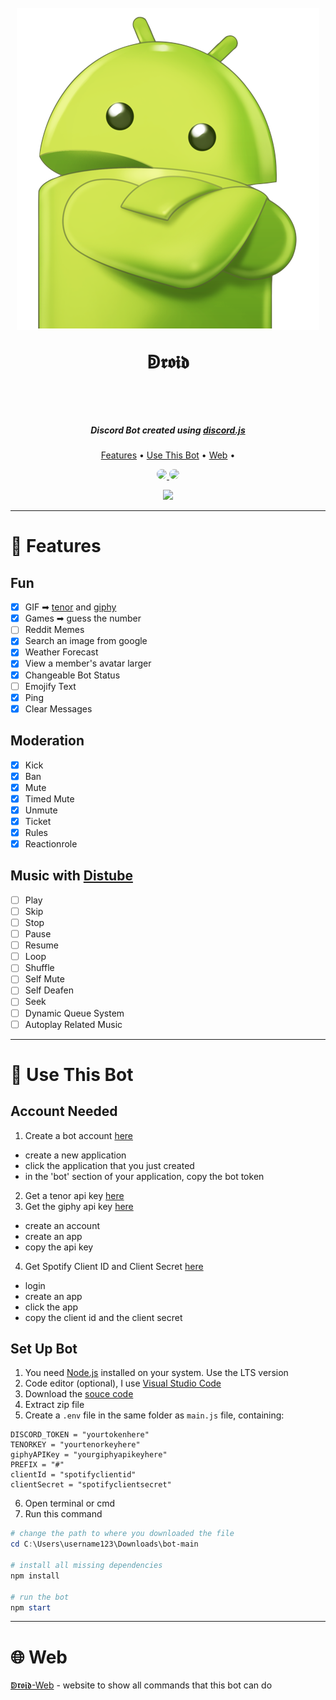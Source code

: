 <h1 align="center">
  <br>
  
  <a href="https://android-discordbot.github.io/web/">
    <img
      src="./assets/android2_removed_cropped.png"
      style="border-radius: 0%"
    >
  </a>

  <br>

  ↁ𝖗𝖔𝖎𝖉

  <br>
</h1>

<h5 align="center">
  Discord Bot created using <a href="https://discord.js.org/">discord.js</a>
</h5>

<p align="center">
  <a href="#features">Features</a> •
  <a href="#use-this-bot">Use This Bot</a> •
  <a href="#web">Web</a> •
</p>

<p align="center">
  <a href="https://github.com/prettier/prettier">
    <img
      style="border-radius: 10px"
      src="https://img.shields.io/badge/code_style-prettier-ff69b4.svg?style=flat-square"
    >
  </a>

  <a href="https://github.com/eslint/eslint">
    <img
      style="border-radius: 10px"
      src="https://img.shields.io/badge/lint-eslint-blueviolet"
    >
  </a>
</p>

<p align="center">
  <img src="https://android-discordbot.github.io/web/image/bot/meme-command.gif">
</p>

---

# 📩 Features

## Fun

- [x] GIF ➡ [tenor](https://tenor.com/) and [giphy](https://giphy.com/)
- [x] Games ➡ guess the number
- [ ] Reddit Memes
- [x] Search an image from google
- [x] Weather Forecast
- [x] View a member's avatar larger
- [x] Changeable Bot Status
- [ ] Emojify Text
- [x] Ping
- [x] Clear Messages

## Moderation

- [x] Kick
- [x] Ban
- [x] Mute
- [x] Timed Mute
- [x] Unmute
- [x] Ticket
- [x] Rules
- [x] Reactionrole

## Music with [Distube](https://distube.js.org/#/)

- [ ] Play
- [ ] Skip
- [ ] Stop
- [ ] Pause
- [ ] Resume
- [ ] Loop
- [ ] Shuffle
- [ ] Self Mute
- [ ] Self Deafen
- [ ] Seek
- [ ] Dynamic Queue System
- [ ] Autoplay Related Music

---

# 🔨 Use This Bot

## Account Needed

1. Create a bot account [here](https://discord.com/developers/applications)

- create a new application
- click the application that you just created
- in the 'bot' section of your application, copy the bot token

2. Get a tenor api key [here](https://tenor.com/developer/keyregistration)
3. Get the giphy api key [here](https://developers.giphy.com/dashboard/)

- create an account
- create an app
- copy the api key

4. Get Spotify Client ID and Client Secret [here](https://developer.spotify.com/dashboard/login)

- login
- create an app
- click the app
- copy the client id and the client secret

## Set Up Bot

1. You need [Node.js](https://nodejs.org/) installed on your system. Use the LTS version
2. Code editor (optional), I use [Visual Studio Code](https://code.visualstudio.com/)
3. Download the [souce code](https://codeload.github.com/android-discordbot/bot/zip/refs/heads/main)
4. Extract zip file
5. Create a `.env` file in the same folder as `main.js` file, containing:

```text
DISCORD_TOKEN = "yourtokenhere"
TENORKEY = "yourtenorkeyhere"
giphyAPIKey = "yourgiphyapikeyhere"
PREFIX = "#"
clientId = "spotifyclientid"
clientSecret = "spotifyclientsecret"
```

6. Open terminal or cmd
7. Run this command

```powershell
# change the path to where you downloaded the file
cd C:\Users\username123\Downloads\bot-main

# install all missing dependencies
npm install

# run the bot
npm start
```

---

# 🌐 Web

[ↁ𝖗𝖔𝖎𝖉-Web](https://android-discordbot.github.io/web/) - website to show all commands that this bot can do
